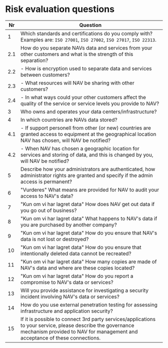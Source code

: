 # Risk evaluation questions

| Nr  | Question |
| --- | -------- |
| 1   | Which standards and certifications do you comply with? Examples are: `ISO 27001`, `ISO 27002`, `ISO 27017`, `ISO 22313`. |
| 2.1 | How do you separate NAVs data and services from your other customers and what is the strength of this separation? | 
| 2.2 | - How is encryption used to separate data and services between customers? |
| 2.3 | - What resources will NAV be sharing with other customers? |
| 2.4 | - In what ways could your other customers affect the quality of the service or service levels you provide to NAV? |
| 3   | Who owns and operates your data centers/infrastructure? |
| 4   | In which countries are NAVs data stored? |
| 4.1 | - If support personell from other (or new) countries are granted access to equipment at the geographical location NAV has chosen, will NAV be notified? |
| 4.2 | - When NAV has chosen a geographic location for services and storing of data, and this is changed by you, will NAV be notified? |
| 5   | Describe how your administrators are authenticated, how administrator rights are granted and specify if the admin access is permanent? |
| 6   | "Vurderes" What means are provided for NAV to audit your access to NAV's data? |
| 7   | "Kun om vi har lagret data" How does NAV get out data if you go out of business? |
| 8   | "Kun om vi har lagret data" What happens to NAV's data if you are purchased by another company? |
| 9   | "Kun om vi har lagret data" How do you ensure that NAV's data is not lost or destroyed? |
| 10  | "Kun om vi har lagret data" How do you ensure that intentionally deleted data cannot be recreated? |
| 11  | "Kun om vi har lagret data" How many copies are made of NAV's data and where are these copies located? |
| 12  | "Kun om vi har lagret data" How do you report a compromise to NAV's data or services? |
| 13  | Will you provide assistance for investigating a security incident involving NAV's data or services? |
| 14  | How do you use external penetration testing for assessing infrastructure and application security? |
| 15  | If it is possible to connect 3rd party services/applications to your service, please describe the governance mechanism provided to NAV for management and acceptance of these connections. |
